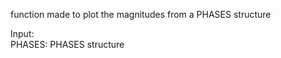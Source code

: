   function made to plot the magnitudes from a PHASES structure   
     
  Input:   
      PHASES: PHASES structure   
